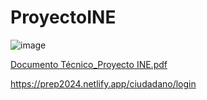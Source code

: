# ProyectoINE

![image](https://github.com/Ceciliagp/ProyectoINE/assets/79733675/aa30db55-654b-4024-9afd-b70341057973)


[Documento Técnico_Proyecto INE.pdf](https://github.com/user-attachments/files/15830384/Documento.Tecnico_Proyecto.INE.pdf)

https://prep2024.netlify.app/ciudadano/login
